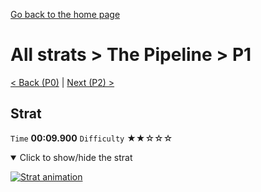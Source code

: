 [Go back to the home page](https://github.com/Doublevil/scbspeedrun)

# All strats > The Pipeline > P1

[< Back (P0)](https://github.com/Doublevil/scbspeedrun/blob/main/levels/all_lvl/P/P0.md) | [Next (P2) >](https://github.com/Doublevil/scbspeedrun/blob/main/levels/all_lvl/P/P2.md)

## Strat

`Time` **00:09.900** `Difficulty` ★★☆☆☆
<details open>
  <summary>Click to show/hide the strat</summary>

  [![Strat animation](https://github.com/Doublevil/scbspeedrun/blob/main/media/levels/P/P1_Strat.webp)](https://github.com/Doublevil/scbspeedrun/blob/main/media/levels/P/P1_Strat.mp4?raw=true)
</details>
